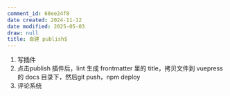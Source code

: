 ```yaml
---
comment_id: 68ee24f8
date created: 2024-11-12
date modified: 2025-05-03
draw: null
title: 自建 publish$
---
```

1. 写插件
2. 点击publish 插件后，lint 生成 frontmatter 里的 title，拷贝文件到 vuepress 的 docs 目录下，然后git push，npm deploy
3. 评论系统
